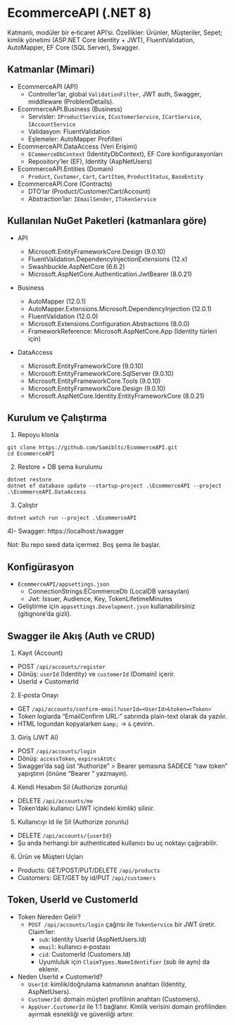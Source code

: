 # EcommerceAPI (.NET 8)

Katmanlı, modüler bir e‑ticaret API’si. Özellikler: Ürünler, Müşteriler, Sepet; kimlik yönetimi (ASP.NET Core Identity + JWT), FluentValidation, AutoMapper, EF Core (SQL Server), Swagger.

## Katmanlar (Mimari)

- EcommerceAPI (API)
  - Controller’lar, global `ValidationFilter`, JWT auth, Swagger, middleware (ProblemDetails).
- EcommerceAPI.Business (Business)
  - Servisler: `IProductService`, `ICustomerService`, `ICartService`, `IAccountService`
  - Validasyon: FluentValidation
  - Eşlemeler: AutoMapper Profilleri
- EcommerceAPI.DataAccess (Veri Erişimi)
  - `ECommerceDbContext` (IdentityDbContext), EF Core konfigurasyonları
  - Repository’ler (EF), Identity (AspNetUsers)
- EcommerceAPI.Entities (Domain)
  - `Product`, `Customer`, `Cart`, `CartItem`, `ProductStatus`, `BaseEntity`
- EcommerceAPI.Core (Contracts)
  - DTO’lar (Product/Customer/Cart/Account)
  - Abstraction’lar: `IEmailSender`, `ITokenService`

## Kullanılan NuGet Paketleri (katmanlara göre)

- API
  - Microsoft.EntityFrameworkCore.Design (9.0.10)
  - FluentValidation.DependencyInjectionExtensions (12.x)
  - Swashbuckle.AspNetCore (6.6.2)
  - Microsoft.AspNetCore.Authentication.JwtBearer (8.0.21)

- Business
  - AutoMapper (12.0.1)
  - AutoMapper.Extensions.Microsoft.DependencyInjection (12.0.1)
  - FluentValidation (12.0.0)
  - Microsoft.Extensions.Configuration.Abstractions (8.0.0)
  - FrameworkReference: Microsoft.AspNetCore.App (Identity türleri için)

- DataAccess
  - Microsoft.EntityFrameworkCore (9.0.10)
  - Microsoft.EntityFrameworkCore.SqlServer (9.0.10)
  - Microsoft.EntityFrameworkCore.Tools (9.0.10)
  - Microsoft.EntityFrameworkCore.Design (9.0.10)
  - Microsoft.AspNetCore.Identity.EntityFrameworkCore (8.0.21)


## Kurulum ve Çalıştırma

1) Repoyu klonla
```
git clone https://github.com/Samibltc/EcommerceAPI.git
cd EcommerceAPI  
```
2) Restore + DB şema kurulumu
```
dotnet restore
dotnet ef database update --startup-project .\EcommerceAPI --project .\EcommerceAPI.DataAccess
```
3) Çalıştır
```
dotnet watch run --project .\EcommerceAPI
```
4)- Swagger: https://localhost:<port>/swagger

Not: Bu repo seed data içermez. Boş şema ile başlar.

## Konfigürasyon

- `EcommerceAPI/appsettings.json`
  - ConnectionStrings:ECommerceDb (LocalDB varsayılan)
  - Jwt: Issuer, Audience, Key, TokenLifetimeMinutes
- Geliştirme için `appsettings.Development.json` kullanabilirsiniz (gitignore’da gizli).

## Swagger ile Akış (Auth ve CRUD)

1) Kayıt (Account)
- POST `/api/accounts/register`
- Dönüş: `userId` (Identity) ve `customerId` (Domain) içerir.
- UserId ≠ CustomerId
2) E‑posta Onayı
- GET `/api/accounts/confirm-email?userId=<UserId>&token=<Token>`
- Token loglarda “EmailConfirm URL:” satırında plain-text olarak da yazılır.
- HTML logundan kopyalarken `&amp;` → `&` çevirin.

3) Giriş (JWT Al)
- POST `/api/accounts/login`
- Dönüş: `accessToken`, `expiresAtUtc`
- Swagger’da sağ üst “Authorize” > Bearer şemasına SADECE “raw token” yapıştırın (önüne “Bearer ” yazmayın).


4) Kendi Hesabını Sil (Authorize zorunlu)
- DELETE `/api/accounts/me`
- Token’daki kullanıcı (JWT içindeki kimlik) silinir.

5) Kullanıcıyı Id ile Sil (Authorize zorunlu)
- DELETE `/api/accounts/{userId}`
- Şu anda herhangi bir authenticated kullanıcı bu uç noktayı çağırabilir.

6) Ürün ve Müşteri Uçları
- Products: GET/POST/PUT/DELETE `/api/products`
- Customers: GET/GET by id/PUT `/api/customers`

## Token, UserId ve CustomerId

- Token Nereden Gelir?
  - `POST /api/accounts/login` çağrısı ile `TokenService` bir JWT üretir. Claim’ler:
    - `sub`: Identity UserId (AspNetUsers.Id)
    - `email`: kullanıcı e‑postası
    - `cid`: CustomerId (Customers.Id)
    - Uyumluluk için `ClaimTypes.NameIdentifier` (sub ile aynı) da eklenir.
- Neden UserId ≠ CustomerId?
  - `UserId`: kimlik/doğrulama katmanının anahtarı (Identity, AspNetUsers).
  - `CustomerId`: domain müşteri profilinin anahtarı (Customers).
  - `AppUser.CustomerId` ile 1:1 bağlanır. Kimlik verisini domain profilinden ayırmak esnekliği ve güvenliği artırır.

